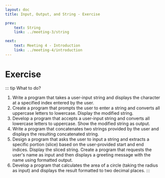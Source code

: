 ```yaml
---
layout: doc
title: Input, Output, and String - Exercise

prev:
    text: String
    link: ../meeting-3/string

next:
    text: Meeting 4 - Introduction
    link: ../meeting-4/introduction
---
```

# __Exercise__
::: tip What to do?
1. Write a program that takes a user-input string and displays the character at a specified index entered by the user.
2. Create a program that prompts the user to enter a string and converts all uppercase letters to lowercase. Display the modified string.
3. Develop a program that accepts a user-input string and converts all lowercase letters to uppercase. Show the modified string as output.
4. Write a program that concatenates two strings provided by the user and displays the resulting concatenated string.
5. Design a program that asks the user to input a string and extracts a specific portion (slice) based on the user-provided start and end indices. Display the sliced string.
Create a program that requests the user's name as input and then displays a greeting message with the name using formatted output.
6. Develop a program that calculates the area of a circle (taking the radius as input) and displays the result formatted to two decimal places.
:::

